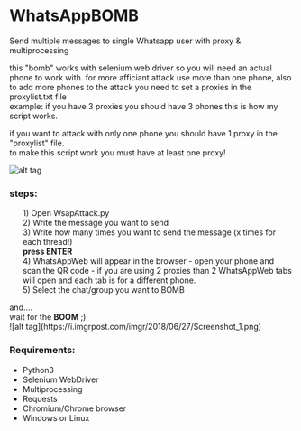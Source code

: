 # WhatsAppBOMB
Send multiple messages to single Whatsapp user with proxy & multiprocessing

this "bomb" works with selenium web driver so you will need an actual phone to work with.
for more afficiant attack use more than one phone, also to add more phones to the attack you need to
set a proxies in the proxylist.txt file <br>
example: if you have 3 proxies you should have 3 phones this is how my script works.

if you want to attack with only one phone you should have 1 proxy in the "proxylist" file.<br>
to make this script work you must have at least one proxy!

![alt tag](https://i.imgrpost.com/imgr/2018/06/27/Screenshot_2.png)

<h3><strong>steps:</strong> <br></h3>
<ul>
1) Open WsapAttack.py <br>
2) Write the message you want to send <br>
3) Write how many times you want to send the message (x times for each thread!) <br>
<strong>press ENTER</strong> <br>
4) WhatsAppWeb will appear in the browser - open your phone and scan the QR code - if you are using 2 proxies than 2 WhatsAppWeb tabs will open and each tab is for a different phone. <br>
5) Select the chat/group you want to BOMB  <br>
</ul>
and....<br>
wait for the <strong>BOOM</strong> ;) <br>
![alt tag](https://i.imgrpost.com/imgr/2018/06/27/Screenshot_1.png) <br>
<h3><strong>Requirements:</strong> <br></h3>
<ul>
  <li> Python3 </li>
  <li> Selenium WebDriver</li>
  <li> Multiprocessing </li>
  <li> Requests </li>
  <li> Chromium/Chrome browser</li>
  <li> Windows or Linux </li>
</ul>
